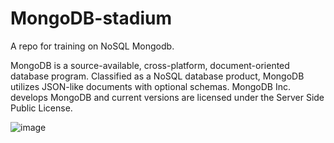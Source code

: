 # MongoDB-stadium

A repo for training on NoSQL Mongodb.

MongoDB is a source-available, cross-platform, document-oriented database program. Classified as a NoSQL database product, MongoDB utilizes JSON-like documents with optional schemas. MongoDB Inc. develops MongoDB and current versions are licensed under the Server Side Public License.

![image](https://github.com/AbdelrahmanElsheikh965/MongoDB-stadium/assets/58749776/d0be7ab2-1c8a-4c55-9a17-6d15010fb769)
